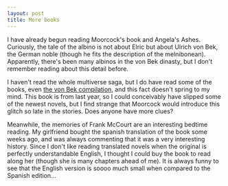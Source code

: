 ```yaml
---
layout: post
title: More books
---
```


I have already begun reading Moorcock's book and Angela's Ashes. Curiously, the tale of the albino is not about Elric but about Ulrich von Bek, the German noble (though he fits the description of the melnibonean). Apparently, there's been many albinos in the von Bek dinasty, but I don't remember reading about this detail before.

I haven't read the whole multiverse saga, but I do have read some of the books, even <a href="http://www.amazon.com/exec/obidos/ASIN/1565041925/victorweb-20">the von Bek compilation</a>, and this fact doesn't spring to my mind. This book is from last year, so I could conceivably have slipped some of the newest novels, but I find strange that Moorcock would introduce this glitch so late in the stories. Does anyone have more clues?

Meanwhile, the memories of Frank McCourt are an interesting bedtime reading. My girlfriend bought the spanish translation of the book some weeks ago, and was always commenting that it was a very interesting history. Since I don't like reading translated novels when the original is perfectly understandable English, I thought I could buy the book to read along her (though she is many chapters ahead of me). It is always funny to see that the English version is soooo much small when compared to the Spanish edition...
